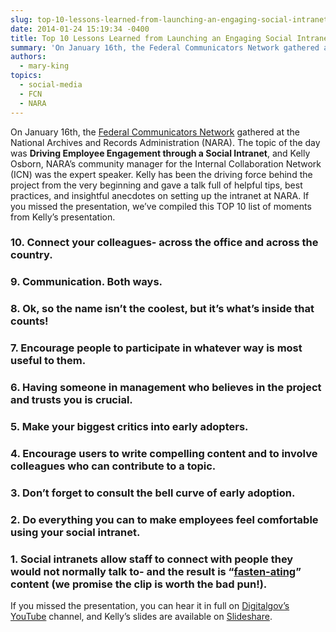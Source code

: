 ```yaml
---
slug: top-10-lessons-learned-from-launching-an-engaging-social-intranet
date: 2014-01-24 15:19:34 -0400
title: Top 10 Lessons Learned from Launching an Engaging Social Intranet
summary: 'On January 16th, the Federal Communicators Network gathered at the National Archives and Records Administration (NARA). The topic of the day was Driving Employee Engagement through a Social Intranet, and Kelly Osborn, NARA&#8217;s community manager for the Internal Collaboration Network (ICN) was the expert speaker. Kelly has been the driving force behind the project from'
authors:
  - mary-king
topics:
  - social-media
  - FCN
  - NARA
---
```


On January 16th, the [Federal Communicators Network](http://fedcommnetwork.blogspot.com/) gathered at the National Archives and Records Administration (NARA). The topic of the day was **Driving Employee Engagement through a Social Intranet**, and Kelly Osborn, NARA&#8217;s community manager for the Internal Collaboration Network (ICN) was the expert speaker. Kelly has been the driving force behind the project from the very beginning and gave a talk full of helpful tips, best practices, and insightful anecdotes on setting up the intranet at NARA. If you missed the presentation, we&#8217;ve compiled this TOP 10 list of moments from Kelly&#8217;s presentation.

### 10. Connect your colleagues- across the office and across the country.



### 9. Communication. Both ways.



### 8. Ok, so the name isn&#8217;t the coolest, but it&#8217;s what&#8217;s inside that counts!



### 7. Encourage people to participate in whatever way is most useful to them.



### 6. Having someone in management who believes in the project and trusts you is crucial.



### 5. Make your biggest critics into early adopters.



### 4. Encourage users to write compelling content and to involve colleagues who can contribute to a topic.



### 3. Don&#8217;t forget to consult the bell curve of early adoption.



### 2. Do everything you can to make employees feel comfortable using your social intranet.



### 1. Social intranets allow staff to connect with people they would not normally talk to- and the result is &#8220;[fasten-ating](http://blogs.archives.gov/prologue/?p=12300)&#8221; content (we promise the clip is worth the bad pun!).



If you missed the presentation, you can hear it in full on [Digitalgov&#8217;s YouTube](http://youtu.be/CbusHuo1jhk) channel, and Kelly&#8217;s slides are available on [Slideshare](http://www.slideshare.net/FCN-Presentations).